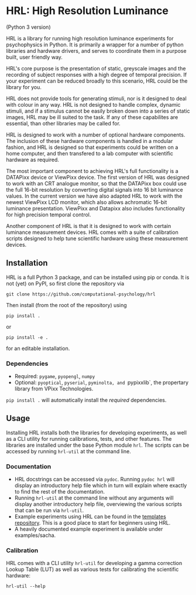 # **HRL**: **H**igh **R**esolution **L**uminance #

(Python 3 version)

HRL is a library for running high resolution luminance experiments for
psychophysics in Python. It is primarily a wrapper for a number of python
libraries and hardware drivers, and serves to coordinate them in a purpose
built, user friendly way.

HRL's core purpose is the presentation of static, greyscale images and
the recording of subject responses with a high degree of temporal precision. If
your experiment can be reduced broadly to this scenario, HRL could be the
library for you.

HRL does not provide tools for generating stimuli, nor is it designed to deal
with colour in any way. HRL is not designed to handle complex, dynamic stimuli, and
if a stimulus cannot be easily broken down into a series of static images, HRL
may be ill suited to the task. If any of these capabilites are essential, than
other libraries may be called for.

HRL is designed to work with a number of optional hardware components. The
inclusion of these hardware components is handled in a modular fashion, and HRL
is designed so that experiments could be written on a home computer, and then
transfered to a lab computer with scientific hardware as required.

The most important component to achieving HRL's full functionality is a
DATAPixx device or ViewPixx device. The first version of HRL was designed to 
work with an CRT analogue monitor, so that the DATAPixx box could use the full
16-bit resolution by converting digital signals into 16 bit luminance values.
In the current version we have also adapted HRL to work with the newest ViewPixx 
LCD monitor, which also allows achromatic 16-bit luminance presentation.
ViewPixx and Datapixx also includes functionality for high precision temporal control.

Another component of HRL is that it is designed to work with certain luminance
measurement devices. HRL comes with a suite of calibration scripts designed to
help tune scientific hardware using these measurement devices.


## Installation ##

HRL is a full Python 3 package, and can be installed using pip or conda.
It is not (yet) on PyPI, so first clone the repository via

```
git clone https://github.com/computational-psychology/hrl
```

Then install (from the root of the repository) using

```
pip install .
```

or

```
pip install -e .
```

for an editable installation.

### Dependencies ###

- Required: `pygame`, `pyopengl`, `numpy`
- Optional: `pyoptical`, `pyserial`, `pyminolta, and `pypixxlib`, the propertary library from VPixx Technologies.

```pip install .``` will automatically install the *required* dependencies.


## Usage ##

Installing HRL installs both the libraries for developing experiments, as well as a CLI utility for running calibrations, tests, and other features. The libraries are installed under the
base Python module `hrl`. The scripts can be accessed by running `hrl-util` at the command line.

### Documentation ###

- HRL docstrings can be accessed via `pydoc`. Running `pydoc hrl` will display an
  introductory help file which in turn will explain where exactly to find the rest of the
  documentation.
- Running `hrl-util` at the command line without any arguments will display another
  introductory help file, overviewing the various scripts that can be run via `hrl-util`.
- Example experiments using HRL can be found in the [templates repository](https://github.com/computational-psychology/template_experiment). This is a good place to start for beginners using HRL.
- A heavily documented example experiment is available under examples/sacha.

### Calibration ###

HRL comes with a CLI utility `hrl-util` for developing a gamma correction Lookup Table (LUT)
as well as various tests for calibrating the scientific hardware:

```
hrl-util --help
```
